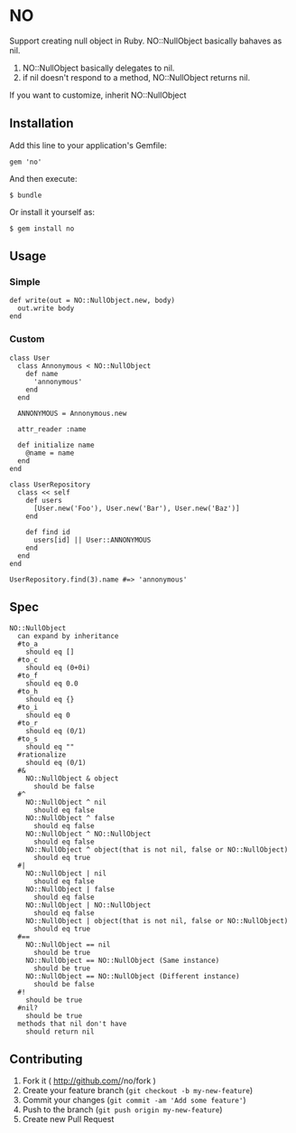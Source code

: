 # NO

Support creating null object in Ruby. NO::NullObject basically bahaves as nil.

1. NO::NullObject basically delegates to nil.
2. if nil doesn't respond to a method, NO::NullObject returns nil.

If you want to customize, inherit NO::NullObject

## Installation

Add this line to your application's Gemfile:

```
gem 'no'
```

And then execute:

```
$ bundle
```

Or install it yourself as:

```
$ gem install no
```

## Usage

### Simple

```
def write(out = NO::NullObject.new, body)
  out.write body
end
```

### Custom

```
class User
  class Annonymous < NO::NullObject
    def name
      'annonymous'
    end
  end

  ANNONYMOUS = Annonymous.new

  attr_reader :name

  def initialize name
    @name = name
  end
end

class UserRepository
  class << self
    def users
      [User.new('Foo'), User.new('Bar'), User.new('Baz')]
    end

    def find id
      users[id] || User::ANNONYMOUS
    end
  end
end

UserRepository.find(3).name #=> 'annonymous'
```

## Spec

```
NO::NullObject
  can expand by inheritance
  #to_a
    should eq []
  #to_c
    should eq (0+0i)
  #to_f
    should eq 0.0
  #to_h
    should eq {}
  #to_i
    should eq 0
  #to_r
    should eq (0/1)
  #to_s
    should eq ""
  #rationalize
    should eq (0/1)
  #&
    NO::NullObject & object
      should be false
  #^
    NO::NullObject ^ nil
      should eq false
    NO::NullObject ^ false
      should eq false
    NO::NullObject ^ NO::NullObject
      should eq false
    NO::NullObject ^ object(that is not nil, false or NO::NullObject)
      should eq true
  #|
    NO::NullObject | nil
      should eq false
    NO::NullObject | false
      should eq false
    NO::NullObject | NO::NullObject
      should eq false
    NO::NullObject | object(that is not nil, false or NO::NullObject)
      should eq true
  #==
    NO::NullObject == nil
      should be true
    NO::NullObject == NO::NullObject (Same instance)
      should be true
    NO::NullObject == NO::NullObject (Different instance)
      should be false
  #!
    should be true
  #nil?
    should be true
  methods that nil don't have
    should return nil
```

## Contributing

1. Fork it ( http://github.com/<my-github-username>/no/fork )
2. Create your feature branch (`git checkout -b my-new-feature`)
3. Commit your changes (`git commit -am 'Add some feature'`)
4. Push to the branch (`git push origin my-new-feature`)
5. Create new Pull Request
